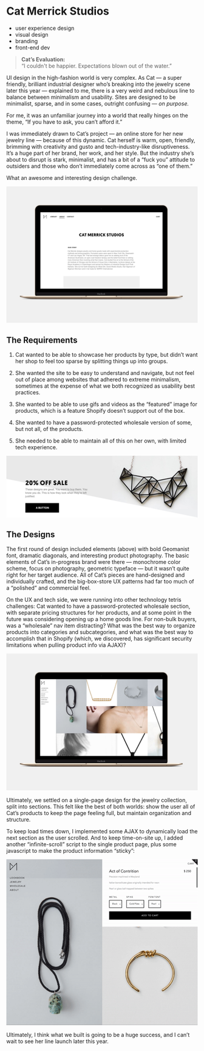 # Cat Merrick Studios
* user experience design
* visual design
* branding
* front-end dev

> **Cat’s Evaluation:**  
> “I couldn't be happier. Expectations blown out of the water.”  

UI design in the high-fashion world is very complex. As Cat — a super friendly, brilliant industrial designer who’s breaking into the jewelry scene later this year — explained to me, there is a very weird and nebulous line to balance between minimalism and usability. Sites are designed to be minimalist, sparse, and in some cases, outright confusing — *on purpose.*

For me, it was an unfamiliar journey into a world that really hinges on the theme, “If you have to ask, you can’t afford it.”

I was immediately drawn to Cat’s project — an online store for her new jewelry line — because of this dynamic. Cat herself is warm, open, friendly, brimming with creativity and gusto and tech-industry-like disruptiveness. It’s a huge part of her brand, her work, and her style. But the industry she’s about to disrupt is stark, minimalist, and has a bit of a “fuck you” attitude to outsiders and those who don’t immediately come across as “one of them.”

What an awesome and interesting design challenge.

![](cat-merrick-studios/early-wireframe.png)

## The Requirements
1. Cat wanted to be able to showcase her products by type, but didn’t want her shop to feel too sparse by splitting things up into groups.

2. She wanted the site to be easy to understand and navigate, but not feel out of place among websites that adhered to extreme minimalism, sometimes at the expense of what we both recognized as usability best practices.

3. She wanted to be able to use gifs and videos as the “featured” image for products, which is a feature Shopify doesn’t support out of the box.

4. She wanted to have a password-protected wholesale version of some, but not all, of the products.

5. She needed to be able to maintain all of this on her own, with limited tech experience.


![](cat-merrick-studios/first-round.png)

## The Designs
The first round of design included elements (above) with bold Geomanist font, dramatic diagonals, and interesting product photography. The basic elements of Cat’s in-progress brand were there — monochrome color scheme, focus on photography, geometric typeface — but it wasn’t quite right for her target audience. All of Cat’s pieces are hand-designed and individually crafted, and the big-box-store UX patterns had far too much of a “polished” and commercial feel.

On the UX and tech side, we were running into other technology tetris challenges: Cat wanted to have a password-protected wholesale section, with separate pricing structures for her products, and at some point in the future was considering opening up a home goods line. For non-bulk buyers, was a “wholesale” nav item distracting? What was the best way to organize products into categories and subcategories, and what was the best way to accomplish that in Shopify (which, we discovered, has significant security limitations when pulling product info via AJAX)?


![](cat-merrick-studios/screenshot-2.png)


Ultimately, we settled on a single-page design for the jewelry collection, split into sections. This felt like the best of both worlds: show the user all of Cat’s products to keep the page feeling full, but maintain organization and structure.

To keep load times down, I implemented some AJAX to dynamically load the next section as the user scrolled. And to keep time-on-site up, I added another “infinite-scroll” script to the single product page, plus some javascript to make the product information “sticky”:


![](cat-merrick-studios/ezgif-3-541a428016.gif)


Ultimately, I think what we built is going to be a huge success, and I can’t wait to see her line launch later this year.


